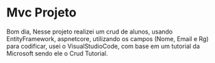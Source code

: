# Mvc Projeto

Bom dia, 
Nesse projeto realizei um crud de alunos, usando EntityFramework, aspnetcore, utilizando os campos (Nome, Email e Rg)
para codificar, usei o VisualStudioCode, com base em um tutorial da Microsoft sendo ele o Crud Tutorial.



